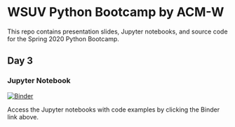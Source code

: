 # WSUV Python Bootcamp by ACM-W

This repo contains presentation slides, Jupyter notebooks, and source code for the Spring 2020 Python Bootcamp.

## Day 3

### Jupyter Notebook

[![Binder](https://mybinder.org/badge_logo.svg)](https://mybinder.org/v2/gh/acmw-wsuv/py-bootcamp-notebooks/master?filepath=day-3%2F)

Access the Jupyter notebooks with code examples by clicking the Binder link above. 